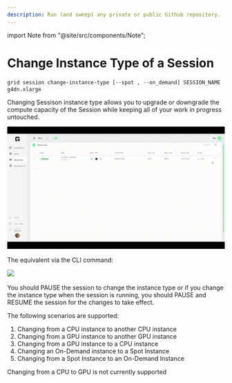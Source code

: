 ```yaml
---
description: Run (and sweep) any private or public Github repository.
---
```

import Note from "@site/src/components/Note";

# Change Instance Type of a Session

```text
grid session change-instance-type [--spot , --on_demand] SESSION_NAME g4dn.xlarge
```

Changing Sessison instance type allows you to upgrade or downgrade the compute capacity of the Session while keeping all of your work in progress untouched.

![](/images/sessions/change-instance-type.gif)


The equivalent via the CLI command:

![](/images/sessions/change-instance-type.png)

You should PAUSE the session to change the instance type or if you change the instance type when the session is running, you should PAUSE and RESUME the session for the changes to take effect.

The following scenarios are supported: 
1. Changing from a CPU instance to another CPU instance
2. Changing from a GPU instance to another GPU instance
3. Changing from a GPU instance to a CPU instance
4. Changing an On-Demand instance to a Spot Instance
5. Changing from a Spot Instance to an On-Demand Instance

<note>Changing from a CPU to GPU is not currently supported</note>
